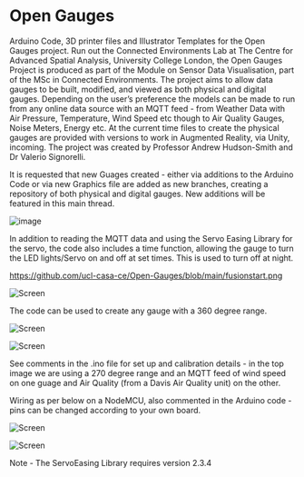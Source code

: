 # Open Gauges

Arduino Code, 3D printer files and Illustrator Templates for the Open Gauges project. Run out the Connected Environments Lab at The Centre for Advanced Spatial Analysis, University College London, the Open Gauges Project is produced as part of the Module on Sensor Data Visualisation, part of the MSc in Connected Environments. The project aims to allow data gauges to be built, modified, and viewed as both physical and digital gauges. Depending on the user’s preference the models can be made to run from any online data source with an MQTT feed - from Weather Data with Air Pressure, Temperature, Wind Speed etc though to Air Quality Gauges, Noise Meters, Energy etc. At the current time files to create the physical gauges are provided with versions to work in Augmented Reality, via Unity, incoming. The project was created by Professor Andrew Hudson-Smith and Dr Valerio Signorelli. 

It is requested that new Guages created - either via additions to the Arduino Code or via new Graphics file are added as new branches, creating a repository of both physical and digital gauges. New additions will be featured in this main thread.


![image](https://user-images.githubusercontent.com/50172263/137885191-930a2848-2113-4476-9749-7d5de1d089eb.png)


 In addition to reading the MQTT data and using the Servo Easing Library for the servo, the code also includes a time function, allowing the gauge to turn the LED lights/Servo on and off at set times. This is used to turn off at night.
 
 https://github.com/ucl-casa-ce/Open-Gauges/blob/main/fusionstart.png
 
![Screen](https://github.com/ucl-casa-ce/WindSpeedGauge/blob/main/IMG_0292.jpg)

The code can be used to create any gauge with a 360 degree range.

![Screen](https://github.com/ucl-casa-ce/WindSpeedGauge/blob/main/IMG_0292.jpg)

![Screen](https://github.com/ucl-casa-ce/WindSpeedGauge/blob/main/IMG_0031.JPG)

See comments in the .ino file for set up and calibration details - in the top image we are using a 270 degree range and an MQTT feed of wind speed on one guage and Air Quality (from a Davis Air Quality unit) on the other.

Wiring as per below on a NodeMCU, also commented in the Arduino code - pins can be changed according to your own board.

 ![Screen](https://github.com/ucl-casa-ce/WindSpeedGauge/blob/main/GaugewithLEDS.png)
 
 
 ![Screen](https://github.com/ucl-casa-ce/WindSpeedGauge/blob/main/gaugeparts.png)
 
Note - The ServoEasing Library requires version 2.3.4
